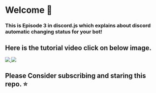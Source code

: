 # Welcome 👋
### This is Episode 3 in discord.js which explains about discord automatic changing status for your bot!

## Here is the tutorial video click on below image.

<a href="https://www.youtube.com/watch?v=fE91hZ-7Ghk">
<img src="https://i.imgur.com/rxZbRKd.png">
</a>

<a href="https://www.discord.io/prituhq">
<img src="https://i.imgur.com/x4jN0XM.png">
</a>

## Please Consider subscribing and staring this repo. ⭐
